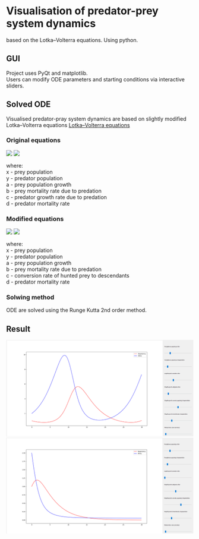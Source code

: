 # Visualisation of predator-prey system dynamics
based on the Lotka–Volterra equations. Using python.

## GUI
Project uses PyQt and matplotlib. <br>
Users can modify ODE parameters and starting conditions via interactive sliders.

## Solved ODE
Visualised predator-pray system dynamics are based on slightly modified Lotka–Volterra equations [Lotka–Volterra equations](https://en.wikipedia.org/wiki/Lotka%E2%80%93Volterra_equations)

### Original equations
<img src="https://latex.codecogs.com/svg.image?%5Cfrac%7B%5Cpartial%20x%7D%7B%5Cpartial%20t%7D%20=%20(a%20-%20by)x">
<img src="https://latex.codecogs.com/svg.image?%5Cfrac%7B%5Cpartial%20y%7D%7B%5Cpartial%20t%7D%20=%20(cx%20-%20d)y%5C">

where: <br>
x - prey population <br>
y - predator population <br>
a - prey population growth <br>
b - prey mortality rate due to predation <br>
c - predator growth rate due to predation <br>
d - predator mortality rate <br>


### Modified equations
<img src="https://latex.codecogs.com/svg.image?%5Cfrac%7B%5Cpartial%20x%7D%7B%5Cpartial%20t%7D%20=%20(a%20-%20by)x">
<img src="https://latex.codecogs.com/svg.image?%5Cfrac%7B%5Cpartial%20y%7D%7B%5Cpartial%20t%7D%20=%20(bcx%20-%20d)y">

where: <br>
x - prey population <br>
y - predator population <br>
a - prey population growth <br>
b - prey mortality rate due to predation <br>
c - conversion rate of hunted prey to descendants <br>
d - predator mortality rate <br>

### Solwing method
ODE are solved  using the Runge Kutta 2nd order method.

## Result
![image](screenshots/prey-predator-screenshot.PNG)
![image](screenshots/prey-predator-screenshot_2.PNG)
